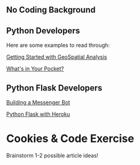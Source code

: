## No Coding Background

## Python Developers

Here are some examples to read through: 

[Getting Started with GeoSpatial Analysis](https://www.twilio.com/blog/2017/08/geospatial-analysis-python-geojson-geopandas.html)

[What's in Your Pocket?](https://www.twilio.com/blog/2017/09/whats-in-your-pocket-visualizing-your-reading-list-with-python.html)

## Python Flask Developers

[Building a Messenger Bot](https://www.twilio.com/blog/2017/12/facebook-messenger-bot-python.html)

[Python Flask with Heroku](https://www.twilio.com/blog/2018/02/facebook-messenger-bot-heroku-python-flask.html)

# Cookies & Code Exercise

Brainstorm 1-2 possible article ideas! 
